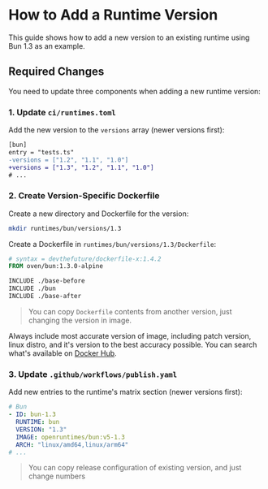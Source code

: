 # How to Add a Runtime Version

This guide shows how to add a new version to an existing runtime using Bun 1.3 as an example.

## Required Changes

You need to update three components when adding a new runtime version:

### 1. Update `ci/runtimes.toml`

Add the new version to the `versions` array (newer versions first):

```diff
[bun]
entry = "tests.ts"
-versions = ["1.2", "1.1", "1.0"]
+versions = ["1.3", "1.2", "1.1", "1.0"]
# ...
```

### 2. Create Version-Specific Dockerfile

Create a new directory and Dockerfile for the version:

```bash
mkdir runtimes/bun/versions/1.3
```

Create a Dockerfile in `runtimes/bun/versions/1.3/Dockerfile`:

```dockerfile
# syntax = devthefuture/dockerfile-x:1.4.2
FROM oven/bun:1.3.0-alpine

INCLUDE ./base-before
INCLUDE ./bun
INCLUDE ./base-after
```

> You can copy `Dockerfile` contents from another version, just changing the version in image.

Always include most accurate version of image, including patch version, linux distro, and it's version to the best accuracy possible. You can search what's available on [Docker Hub](https://hub.docker.com/).

### 3. Update `.github/workflows/publish.yaml`

Add new entries to the runtime's matrix section (newer versions first):

```yaml
# Bun
- ID: bun-1.3
  RUNTIME: bun
  VERSION: "1.3"
  IMAGE: openruntimes/bun:v5-1.3
  ARCH: "linux/amd64,linux/arm64"
# ...
```

> You can copy release configuration of existing version, and just change numbers
